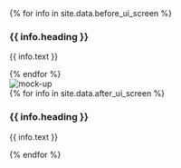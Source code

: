 <div class = 'flex contain' style="background: url(../assets/bg.svg)">
  <div class= 'third container'>
    <div class = 'row'>
    {% for info in site.data.before_ui_screen %}
      <div class = 'col-md-11'>
        <i class = 'icon icon-{{ info.icon }}' aria-hidden = 'true' style = 'font-size: 40px;'></i>
        <h3> {{ info.heading }}</h3>
        <p>{{ info.text }}</p>
      </div>
    {% endfor %}
    </div>
  </div>
  <div class = 'third'>
    <img src = '{{ site.baseurl }}/assets/mockup-gif.gif' alt = 'mock-up' class = 'mockup'>
  </div>
  <div class = 'third container'>
    <div class = 'row'>
    {% for info in site.data.after_ui_screen %}
      <div class = 'col-md-11'>
        <i class = 'icon icon-{{ info.icon }}' aria-hidden = 'true' style = 'font-size: 40px;'></i>
        <h3> {{ info.heading }}</h3>
        <p> {{ info.text }}</p>
      </div>
    {% endfor %}
    </div>
  </div>
</div>
